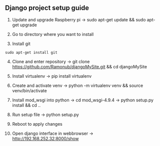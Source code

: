 ## Django project setup guide

1. Update and upgrade Raspberry pi
-> sudo apt-get update && sudo apt-get upgrade

2. Go to directory where you want to install

3. Install git
```
sudo apt-get install git
```

4. Clone and enter repository
-> git clone https://github.com/Ramonub/djangoMySite.git && cd djangoMySite

5. Install virtualenv
-> pip install virtualenv

6. Create and activate venv
-> python -m virtualenv venv && source venv/bin/activate

7. Install mod_wsgi into python
-> cd mod_wsgi-4.9.4
-> python setup.py install && cd ..

8. Run setup file
-> python setup.py

9. Reboot to apply changes

10. Open django interface in webbrowser
-> http://192.168.252.32:8000/show
